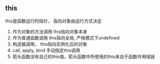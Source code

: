 ## this 
this是函数运行时指针， 指向对象由运行方式决定
1. 作为对象的方法调用 this指向对象本身
2. 作为普通函数调用 this指向全局, 严格模式下undefined
3. 构造器调用， this指向实例化后的对象
4. call, apply, bind 手动指定this调用
5. 箭头函数没有自己的this值，箭头函数中所使用的this来自于函数作用域链

##   